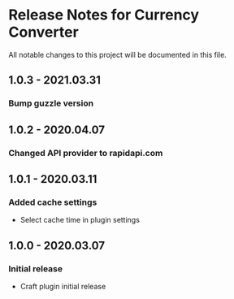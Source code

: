 # Release Notes for Currency Converter

All notable changes to this project will be documented in this file.

## 1.0.3 - 2021.03.31
### Bump guzzle version

## 1.0.2 - 2020.04.07
### Changed API provider to rapidapi.com

## 1.0.1 - 2020.03.11
### Added cache settings
- Select cache time in plugin settings

## 1.0.0 - 2020.03.07
### Initial release
- Craft plugin initial release
